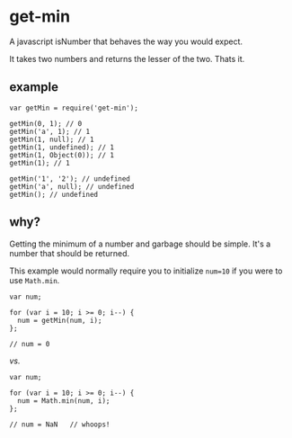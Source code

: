 # get-min

A javascript isNumber that behaves the way you would expect.

It takes two numbers and returns the lesser of the two. Thats it.

## example

```
var getMin = require('get-min');

getMin(0, 1); // 0
getMin('a', 1); // 1
getMin(1, null); // 1
getMin(1, undefined); // 1
getMin(1, Object(0)); // 1
getMin(1); // 1

getMin('1', '2'); // undefined
getMin('a', null); // undefined
getMin(); // undefined
```

## why?

Getting the minimum of a number and garbage should be simple. It's a number that should be returned.

This example would normally require you to initialize `num=10` if you were to use `Math.min`.

```
var num;

for (var i = 10; i >= 0; i--) {
  num = getMin(num, i);
};

// num = 0
```

*vs.*

```
var num;

for (var i = 10; i >= 0; i--) {
  num = Math.min(num, i);
};

// num = NaN   // whoops!
```
